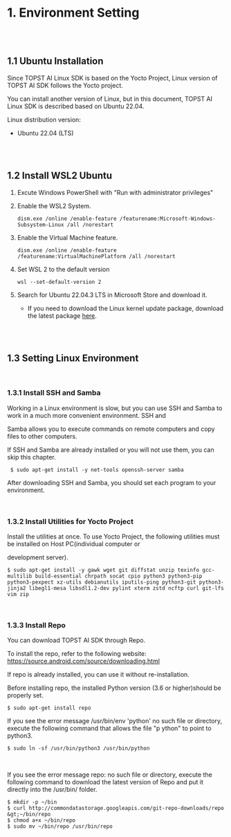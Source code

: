 ﻿# 1. Environment Setting 

<br/><br/>


## 1.1 Ubuntu Installation

Since TOPST AI Linux SDK is based on the Yocto Project, Linux version of TOPST AI SDK follows the Yocto project.

You can install another version of Linux, but in this document, TOPST AI Linux SDK is described based on Ubuntu 22.04.

Linux distribution version:

- Ubuntu 22.04 (LTS)

<br/><br/>

## 1.2 Install WSL2 Ubuntu 

1. Excute Windows PowerShell with "Run with administrator privileges"
2. Enable the WSL2 System.
    ```
    dism.exe /online /enable-feature /featurename:Microsoft-Windows-Subsystem-Linux /all /norestart
    ```
3. Enable the Virtual Machine feature.
    ```
    dism.exe /online /enable-feature /featurename:VirtualMachinePlatform /all /norestart
    ```
4. Set WSL 2 to the default version
    ```
    wsl --set-default-version 2
    ```
5. Search for Ubuntu 22.04.3 LTS in Microsoft Store and download it.

    * If you need to download the Linux kernel update package, download the latest package [here](https://learn.microsoft.com/ko-kr/windows/wsl/install-manual).


<br/><br/>

## 1.3 Setting Linux Environment

<br/>

### 1.3.1 Install SSH and Samba 

Working in a Linux environment is slow, but you can use SSH and Samba to
work in a much more convenient environment. SSH and

Samba allows you to execute commands on remote computers and copy files
to other computers.

If SSH and Samba are already installed or you will not use them, you can
skip this chapter.

```
 $ sudo apt-get install -y net-tools openssh-server samba 
```

After downloading SSH and Samba, you should set each program to your
environment.

<br/>

### 1.3.2 Install Utilities for Yocto Project 

Install the utilities at once. To use Yocto Project, the following
utilities must be installed on Host PC(individual computer or

development server).

```
$ sudo apt-get install -y gawk wget git diffstat unzip texinfo gcc-multilib build-essential chrpath socat cpio python3 python3-pip python3-pexpect xz-utils debianutils iputils-ping python3-git python3-jinja2 libegl1-mesa libsdl1.2-dev pylint xterm zstd ncftp curl git-lfs vim zip 
```

<br/>

### 1.3.3 Install Repo

You can download TOPST AI SDK through Repo.

To install the repo, refer to the following website:
<https://source.android.com/source/downloading.html>

If repo is already installed, you can use it without re-installation.

Before installing repo, the installed Python version (3.6 or higher)should be properly set.

```
$ sudo apt-get install repo
```

If you see the error message /usr/bin/env 'python' no such file or directory, execute the following command that allows the file "p  ython" to point to python3.
```
$ sudo ln -sf /usr/bin/python3 /usr/bin/python
```

<br/>

If you see the error message repo: no such file or directory, execute the following command to download the latest version of Repo and put it directly into the /usr/bin/ folder.
```
$ mkdir -p ~/bin
$ curl http://commondatastorage.googleapis.com/git-repo-downloads/repo &gt;~/bin/repo
$ chmod a+x ~/bin/repo
$ sudo mv ~/bin/repo /usr/bin/repo
```
